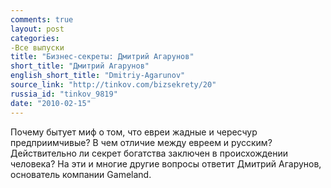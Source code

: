 ```yaml
---
comments: true
layout: post
categories:
-Все выпуски
title: "Бизнес-секреты: Дмитрий Агарунов"
short_title: "Дмитрий Агарунов"
english_short_title: "Dmitriy-Agarunov"
source_link: "http://tinkov.com/bizsekrety/20"
russia_id: "tinkov_9819"
date: "2010-02-15"
---
```

Почему бытует миф о том, что евреи жадные и чересчур предприимчивые? В чем отличие между евреем и русским? Действительно ли секрет богатства заключен в происхождении человека? На эти и многие другие вопросы ответит Дмитрий Агарунов, основатель компании Gаmeland.
